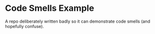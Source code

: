 # Code Smells Example
A repo deliberately written badly so it can demonstrate code smells (and hopefully confuse).